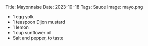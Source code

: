 Title: Mayonnaise
Date: 2023-10-18
Tags: Sauce
Image: mayo.png

- 1 egg yolk
- 1 teaspoon Dijon mustard
- 1 lemon
- 1 cup sunflower oil
- Salt and pepper, to taste
